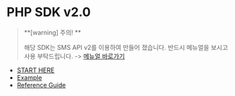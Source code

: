 # PHP SDK v2.0

> **[warning] 주의! **
>
> 해당 SDK는 SMS API v2를 이용하여 만들어 졌습니다. 반드시 메뉴얼을 보시고 사용 부탁드립니다. -> [메뉴얼 바로가기](https://www.coolsms.co.kr/index.php?mid=SMS_API_v2)

- [START HERE](php/start-here.md)
- [Example](php/example.md)
- [Reference Guide](https://www.coolsms.co.kr/opage/manual/php/index.html)
